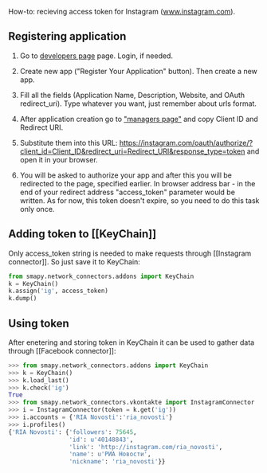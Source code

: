 How-to: recieving access token for Instagram (www.instagram.com).

## Registering application

1. Go to [developers page](http://instagram.com/developer/) page. Login, if needed.

2. Create new app ("Register Your Application" button). Then create a new app.

3. Fill all the fields (Application Name, Description, Website, and OAuth redirect_uri). Type whatever you want, just remember about urls format.

4. After application creation go to ["managers page"](http://instagram.com/developer/clients/manage/) and copy Client ID and Redirect URI.

5. Substitute them into this URL: https://instagram.com/oauth/authorize/?client_id=Client_ID&redirect_uri=Redirect_URI&response_type=token and open it in your browser.

6. You will be asked to authorize your app and after this you will be redirected to the page, specified earlier. In browser address bar - in the end of your redirect address "access_token" parameter would be written. As for now, this token doesn't expire, so you need to do this task only once. 

## Adding token to [[KeyChain]]

Only access_token string is needed to make requests through [[Instagram connector]]. So just save it to KeyChain:

```python
from smapy.network_connectors.addons import KeyChain
k = KeyChain()
k.assign('ig', access_token)
k.dump()
```

## Using token

After enetering and storing token in KeyChain it can be used to gather data through [[Facebook connector]]:

```python
>>> from smapy.network_connectors.addons import KeyChain
>>> k = KeyChain()
>>> k.load_last()
>>> k.check('ig')
True
>>> from smapy.network_connectors.vkontakte import InstagramConnector
>>> i = InstagramConnector(token = k.get('ig'))
>>> i.accounts = {'RIA Novosti':'ria_novosti'}
>>> i.profiles()
{'RIA Novosti': {'followers': 75645,
                 'id': u'40148843',
                 'link': 'http://instagram.com/ria_novosti',
                 'name': u'РИА Новости',
                 'nickname': 'ria_novosti'}}
```